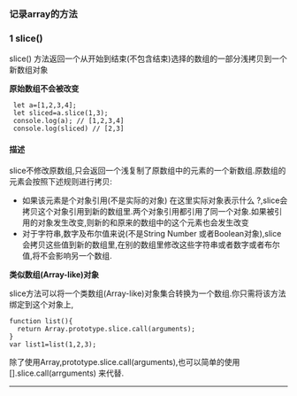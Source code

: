 ### 记录array的方法

### 1 slice()

 slice() 方法返回一个从开始到结束(不包含结束)选择的数组的一部分浅拷贝到一个新数组对象

**原始数组不会被改变**

~~~~
 let a=[1,2,3,4];
 let sliced=a.slice(1,3);
 console.log(a); // [1,2,3,4]
 console.log(sliced) // [2,3]
~~~~



#### 描述

  slice不修改原数组,只会返回一个浅复制了原数组中的元素的一个新数组.原数组的元素会按照下述规则进行拷贝:

* 如果该元素是个对象引用(不是实际的对象) 在这里实际对象表示什么 ?,slice会拷贝这个对象引用到新的数组里.两个对象引用都引用了同一个对象.如果被引用的对象发生改变,则新的和原来的数组中的这个元素也会发生改变
* 对于字符串,数字及布尔值来说(不是String Number 或者Boolean对象),slice会拷贝这些值到新的数组里,在别的数组里修改这些字符串或者数字或者布尔值,将不会影响另一个数组.





**类似数组(Array-like)对象**

slice方法可以将一个类数组(Array-like)对象集合转换为一个数组.你只需将该方法绑定到这个对象上,

~~~~
function list(){
  return Array.prototype.slice.call(arguments);
}
var list1=list(1,2,3);
~~~~

除了使用Array,prototype.slice.call(arguments),也可以简单的使用[].slice.call(arrguments) 来代替.

***



